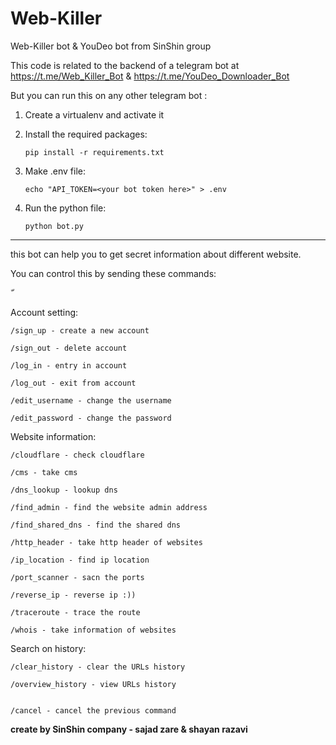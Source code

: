# Web-Killer
Web-Killer bot & YouDeo bot from SinShin group

This code is related to the backend of a telegram bot at https://t.me/Web_Killer_Bot & https://t.me/YouDeo_Downloader_Bot

But you can run this on any other telegram bot :

  1. Create a virtualenv and activate it

  2. Install the required packages:

         pip install -r requirements.txt
    
  3. Make .env file:

         echo "API_TOKEN=<your bot token here>" > .env
    
  4. Run the python file:

         python bot.py

--------------------------------------------------------------------------------------------------------------------------

this bot can help you to get secret information about different website.

You can control this by sending these commands:

ّ

Account setting:

    /sign_up - create a new account

    /sign_out - delete account

    /log_in - entry in account

    /log_out - exit from account

    /edit_username - change the username

    /edit_password - change the password


Website information:

    /cloudflare - check cloudflare

    /cms - take cms

    /dns_lookup - lookup dns

    /find_admin - find the website admin address

    /find_shared_dns - find the shared dns

    /http_header - take http header of websites

    /ip_location - find ip location 

    /port_scanner - sacn the ports

    /reverse_ip - reverse ip :))

    /traceroute - trace the route

    /whois - take information of websites


Search on history:

    /clear_history - clear the URLs history

    /overview_history - view URLs history


    /cancel - cancel the previous command


****create by SinShin company - sajad zare & shayan razavi****
